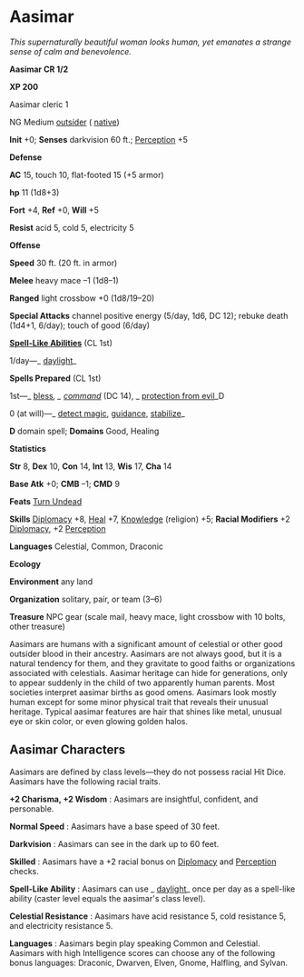 # Aasimar

_This supernaturally beautiful woman looks human, yet emanates a strange sense of calm and benevolence._

**Aasimar CR 1/2**

**XP 200**

Aasimar cleric 1

NG Medium [outsider](creatureTypes.html#_outsider) ( [native](creatureTypes.html#_native-subtype))

**Init** +0; **Senses** darkvision 60 ft.; [Perception](../skills/perception.html#_perception) +5

**Defense**

**AC** 15, touch 10, flat-footed 15 (+5 armor)

**hp** 11 (1d8+3)

**Fort** +4, **Ref** +0, **Will** +5

**Resist** acid 5, cold 5, electricity 5

**Offense**

**Speed** 30 ft. (20 ft. in armor)

**Melee** heavy mace –1 (1d8–1)

**Ranged** light crossbow +0 (1d8/19–20)

**Special Attacks** channel positive energy (5/day, 1d6, DC 12); rebuke death (1d4+1, 6/day); touch of good (6/day)

**[Spell-Like Abilities](universalMonsterRules.html#_spell-like-abilities)** (CL 1st)

1/day—_ [daylight](../spells/daylight.html#_daylight)_

**Spells Prepared** (CL 1st)

1st—_ [bless](../spells/bless.html#_bless)_, _ [command](../spells/command.html#_command)_ (DC 14), _ [protection from evil](../spells/protectionFromEvil.html#_protection-from-evil)_D

0 (at will)—_ [detect magic](../spells/detectMagic.html#_detect-magic), [guidance](../spells/guidance.html#_guidance), [stabilize](../spells/stabilize.html#_stabilize)_

**D** domain spell; **Domains** Good, Healing

**Statistics**

**Str** 8, **Dex** 10, **Con** 14, **Int** 13, **Wis** 17, **Cha** 14

**Base Atk** +0; **CMB** –1; **CMD** 9

**Feats** [Turn Undead](../feats.html#_turn-undead)

**Skills** [Diplomacy](../skills/diplomacy.html#_diplomacy) +8, [Heal](../skills/heal.html#_heal) +7, [Knowledge](../skills/knowledge.html#_knowledge) (religion) +5; **Racial Modifiers** +2 [Diplomacy](../skills/diplomacy.html#_diplomacy), +2 [Perception](../skills/perception.html#_perception)

**Languages** Celestial, Common, Draconic

**Ecology**

**Environment** any land

**Organization** solitary, pair, or team (3–6)

**Treasure** NPC gear (scale mail, heavy mace, light crossbow with 10 bolts, other treasure)

Aasimars are humans with a significant amount of celestial or other good outsider blood in their ancestry. Aasimars are not always good, but it is a natural tendency for them, and they gravitate to good faiths or organizations associated with celestials. Aasimar heritage can hide for generations, only to appear suddenly in the child of two apparently human parents. Most societies interpret aasimar births as good omens. Aasimars look mostly human except for some minor physical trait that reveals their unusual heritage. Typical aasimar features are hair that shines like metal, unusual eye or skin color, or even glowing golden halos.

## Aasimar Characters

Aasimars are defined by class levels—they do not possess racial Hit Dice. Aasimars have the following racial traits.

**+2 Charisma, +2 Wisdom** : Aasimars are insightful, confident, and personable.

**Normal Speed** : Aasimars have a base speed of 30 feet.

**Darkvision** : Aasimars can see in the dark up to 60 feet.

**Skilled** : Aasimars have a +2 racial bonus on [Diplomacy](../skills/diplomacy.html#_diplomacy) and [Perception](../skills/perception.html#_perception) checks.

**Spell-Like Ability** : Aasimars can use _ [daylight](../spells/daylight.html#_daylight)_ once per day as a spell-like ability (caster level equals the aasimar's class level).

**Celestial Resistance** : Aasimars have acid resistance 5, cold resistance 5, and electricity resistance 5.

**Languages** : Aasimars begin play speaking Common and Celestial. Aasimars with high Intelligence scores can choose any of the following bonus languages: Draconic, Dwarven, Elven, Gnome, Halfling, and Sylvan.

